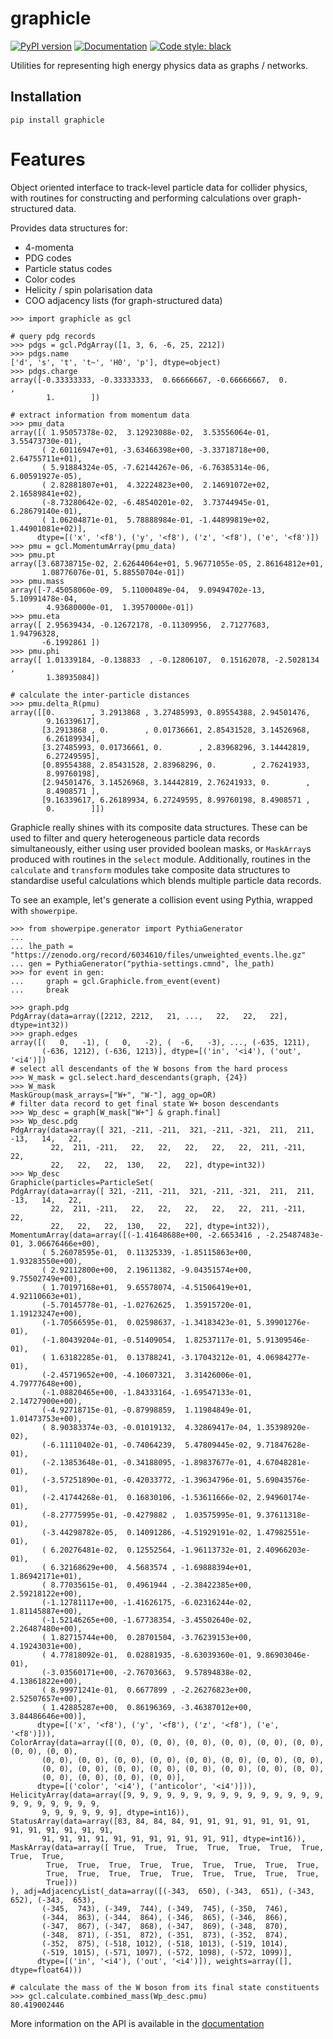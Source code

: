 # graphicle

[![PyPI version](https://img.shields.io/pypi/v/graphicle.svg)](https://pypi.org/project/graphicle/)
[![Documentation](https://readthedocs.org/projects/graphicle/badge/?version=latest)](https://graphicle.readthedocs.io)
[![Code style: black](https://img.shields.io/badge/code%20style-black-000000.svg)](https://github.com/psf/black)

Utilities for representing high energy physics data as graphs / networks.


## Installation
```
pip install graphicle
```

# Features

Object oriented interface to track-level particle data for collider physics,
with routines for constructing and performing calculations over
graph-structured data.

Provides data structures for:
* 4-momenta
* PDG codes
* Particle status codes
* Color codes
* Helicity / spin polarisation data
* COO adjacency lists (for graph-structured data)

```python3
>>> import graphicle as gcl

# query pdg records
>>> pdgs = gcl.PdgArray([1, 3, 6, -6, 25, 2212])
>>> pdgs.name
['d', 's', 't', 't~', 'H0', 'p'], dtype=object)
>>> pdgs.charge
array([-0.33333333, -0.33333333,  0.66666667, -0.66666667,  0.        ,
        1.        ])

# extract information from momentum data
>>> pmu_data
array([( 1.95057378e-02,  3.12923088e-02,  3.53556064e-01, 3.55473730e-01),
       ( 2.60116947e+01, -3.63466398e+00, -3.33718718e+00, 2.64755711e+01),
       ( 5.91884324e-05, -7.62144267e-06, -6.76385314e-06, 6.00591927e-05),
       ( 2.82881807e+01,  4.32224823e+00,  2.14691072e+02, 2.16589841e+02),
       (-8.73280642e-02, -6.48540201e-02,  3.73744945e-01, 6.28679140e-01),
       ( 1.06204871e-01,  5.78888984e-01, -1.44899819e+02, 1.44901081e+02)],
      dtype=[('x', '<f8'), ('y', '<f8'), ('z', '<f8'), ('e', '<f8')])
>>> pmu = gcl.MomentumArray(pmu_data)
>>> pmu.pt
array([3.68738715e-02, 2.62644064e+01, 5.96771055e-05, 2.86164812e+01,
       1.08776076e-01, 5.88550704e-01])
>>> pmu.mass
array([-7.45058060e-09,  5.11000489e-04,  9.09494702e-13,  5.10991478e-04,
        4.93680000e-01,  1.39570000e-01])
>>> pmu.eta
array([ 2.95639434, -0.12672178, -0.11309956,  2.71277683,  1.94796328,
       -6.1992861 ])
>>> pmu.phi
array([ 1.01339184, -0.138833  , -0.12806107,  0.15162078, -2.5028134 ,
        1.38935084])

# calculate the inter-particle distances
>>> pmu.delta_R(pmu)
array([[0.        , 3.2913868 , 3.27485993, 0.89554388, 2.94501476,
        9.16339617],
       [3.2913868 , 0.        , 0.01736661, 2.85431528, 3.14526968,
        6.26189934],
       [3.27485993, 0.01736661, 0.        , 2.83968296, 3.14442819,
        6.27249595],
       [0.89554388, 2.85431528, 2.83968296, 0.        , 2.76241933,
        8.99760198],
       [2.94501476, 3.14526968, 3.14442819, 2.76241933, 0.        ,
        8.4908571 ],
       [9.16339617, 6.26189934, 6.27249595, 8.99760198, 8.4908571 ,
        0.        ]])
```

Graphicle really shines with its composite data structures. These can be used
to filter and query heterogeneous particle data records simultaneously, either
using user provided boolean masks, or `MaskArray`s produced with routines in
the `select` module.
Additionally, routines in the `calculate` and `transform` modules take
composite data structures to standardise useful calculations which blends
multiple particle data records.

To see an example, let's generate a collision event using Pythia, wrapped
with `showerpipe`.


```python3
>>> from showerpipe.generator import PythiaGenerator
...
... lhe_path = "https://zenodo.org/record/6034610/files/unweighted_events.lhe.gz"
... gen = PythiaGenerator("pythia-settings.cmnd", lhe_path)
>>> for event in gen:
...     graph = gcl.Graphicle.from_event(event)
...     break

>>> graph.pdg
PdgArray(data=array([2212, 2212,   21, ...,   22,   22,   22], dtype=int32))
>>> graph.edges
array([(   0,   -1), (   0,   -2), (  -6,   -3), ..., (-635, 1211),
       (-636, 1212), (-636, 1213)], dtype=[('in', '<i4'), ('out', '<i4')])
# select all descendants of the W bosons from the hard process
>>> W_mask = gcl.select.hard_descendants(graph, {24})
>>> W_mask
MaskGroup(mask_arrays=["W+", "W-"], agg_op=OR)
# filter data record to get final state W+ boson descendants
>>> Wp_desc = graph[W_mask["W+"] & graph.final]
>>> Wp_desc.pdg
PdgArray(data=array([ 321, -211, -211,  321, -211, -321,  211,  211,  -13,   14,   22,
         22,  211, -211,   22,   22,   22,   22,   22,  211, -211,   22,
         22,   22,   22,  130,   22,   22], dtype=int32))
>>> Wp_desc
Graphicle(particles=ParticleSet(
PdgArray(data=array([ 321, -211, -211,  321, -211, -321,  211,  211,  -13,   14,   22,
         22,  211, -211,   22,   22,   22,   22,   22,  211, -211,   22,
         22,   22,   22,  130,   22,   22], dtype=int32)),
MomentumArray(data=array([(-1.41648688e+00, -2.6653416 , -2.25487483e-01, 3.06676466e+00),
       ( 5.26078595e-01,  0.11325339, -1.85115863e+00, 1.93283550e+00),
       ( 2.92112800e+00,  2.19611382, -9.04351574e+00, 9.75502749e+00),
       ( 1.70197168e+01,  9.65578074, -4.51506419e+01, 4.92110663e+01),
       (-5.70145778e-01, -1.02762625,  1.35915720e-01, 1.19123247e+00),
       (-1.70566595e-01,  0.02598637, -1.34183423e-01, 5.39901276e-01),
       (-1.80439204e-01, -0.51409054,  1.82537117e-01, 5.91309546e-01),
       ( 1.63182285e-01,  0.13788241, -3.17043212e-01, 4.06984277e-01),
       (-2.45719652e+00, -4.10607321,  3.31426006e-01, 4.79777648e+00),
       (-1.08820465e+00, -1.84333164, -1.69547133e-01, 2.14727900e+00),
       (-4.92718715e-01, -0.87998859,  1.11984849e-01, 1.01473753e+00),
       ( 8.90383374e-03, -0.01019132,  4.32869417e-04, 1.35398920e-02),
       (-6.11110402e-01, -0.74064239,  5.47809445e-02, 9.71847628e-01),
       (-2.13853648e-01, -0.34188095, -1.89837677e-01, 4.67048281e-01),
       (-3.57251890e-01, -0.42033772, -1.39634796e-01, 5.69043576e-01),
       (-2.41744268e-01,  0.16830106, -1.53611666e-02, 2.94960174e-01),
       (-8.27775995e-01, -0.4279882 ,  1.03575995e-01, 9.37611318e-01),
       (-3.44298782e-05,  0.14091286, -4.51929191e-02, 1.47982551e-01),
       ( 6.20276481e-02,  0.12552564, -1.96113732e-01, 2.40966203e-01),
       ( 6.32168629e+00,  4.5683574 , -1.69888394e+01, 1.86942171e+01),
       ( 8.77035615e-01,  0.4961944 , -2.38422385e+00, 2.59218122e+00),
       (-1.12781117e+00, -1.41626175, -6.02316244e-02, 1.81145887e+00),
       (-1.52146265e+00, -1.67738354, -3.45502640e-02, 2.26487480e+00),
       ( 1.82715744e+00,  0.28701504, -3.76239153e+00, 4.19243031e+00),
       ( 4.77818092e-01,  0.02881935, -8.63039360e-01, 9.86903046e-01),
       (-3.03560171e+00, -2.76703663,  9.57894838e-02, 4.13861822e+00),
       ( 8.99971241e-01,  0.6677899 , -2.26276823e+00, 2.52507657e+00),
       ( 1.42885287e+00,  0.86196369, -3.46387012e+00, 3.84486646e+00)],
      dtype=[('x', '<f8'), ('y', '<f8'), ('z', '<f8'), ('e', '<f8')])),
ColorArray(data=array([(0, 0), (0, 0), (0, 0), (0, 0), (0, 0), (0, 0), (0, 0), (0, 0),
       (0, 0), (0, 0), (0, 0), (0, 0), (0, 0), (0, 0), (0, 0), (0, 0),
       (0, 0), (0, 0), (0, 0), (0, 0), (0, 0), (0, 0), (0, 0), (0, 0),
       (0, 0), (0, 0), (0, 0), (0, 0)],
      dtype=[('color', '<i4'), ('anticolor', '<i4')])),
HelicityArray(data=array([9, 9, 9, 9, 9, 9, 9, 9, 9, 9, 9, 9, 9, 9, 9, 9, 9, 9, 9, 9, 9, 9,
       9, 9, 9, 9, 9, 9], dtype=int16)),
StatusArray(data=array([83, 84, 84, 84, 91, 91, 91, 91, 91, 91, 91, 91, 91, 91, 91, 91, 91,
       91, 91, 91, 91, 91, 91, 91, 91, 91, 91, 91], dtype=int16)),
MaskArray(data=array([ True,  True,  True,  True,  True,  True,  True,  True,  True,
        True,  True,  True,  True,  True,  True,  True,  True,  True,
        True,  True,  True,  True,  True,  True,  True,  True,  True,
        True]))
), adj=AdjacencyList(_data=array([(-343,  650), (-343,  651), (-343,  652), (-343,  653),
       (-345,  743), (-349,  744), (-349,  745), (-350,  746),
       (-344,  863), (-344,  864), (-346,  865), (-346,  866),
       (-347,  867), (-347,  868), (-347,  869), (-348,  870),
       (-348,  871), (-351,  872), (-351,  873), (-352,  874),
       (-352,  875), (-518, 1012), (-518, 1013), (-519, 1014),
       (-519, 1015), (-571, 1097), (-572, 1098), (-572, 1099)],
      dtype=[('in', '<i4'), ('out', '<i4')]), weights=array([], dtype=float64)))

# calculate the mass of the W boson from its final state constituents
>>> gcl.calculate.combined_mass(Wp_desc.pmu)
80.419002446
```

More information on the API is available in the
[documentation](https://graphicle.readthedocs.io)
